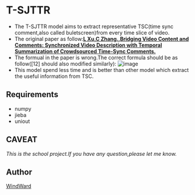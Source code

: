 # T-SJTTR
* The T-SJTTR model aims to extract representative TSC(time sync comment,also called buletscreen)from every time slice of video.
* The original paper as follow:[**L Xu,C Zhang.,Bridging Video Content and Comments: Synchronized Video Description with Temporal Summarization of Crowdsourced Time-Sync Comments.**](http://aaai.org/ocs/index.php/AAAI/AAAI17/paper/download/14717/13958)
* The formual in the paper is wrong.The correct formula should be as follow([12] should also modified similarly):
![image](https://github.com/Wind-Ward/SJTTR/raw/master/data/image/formula.jpeg)
* This model spend less time and is better than other model which extract the useful information from TSC.
## Requirements
* numpy
* jieba
* uniout
## CAVEAT
*This is the school project.If you have any question,please let me know.*

## Author
[WindWard](<xuan619@sina.com>)

